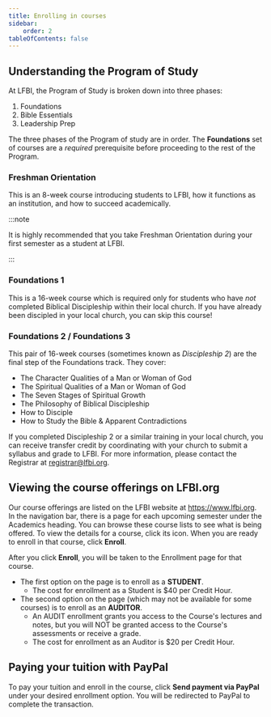 ```yaml
---
title: Enrolling in courses
sidebar:
    order: 2
tableOfContents: false
---
```


## Understanding the Program of Study

At LFBI, the Program of Study is broken down into three phases:
1.  Foundations
2.  Bible Essentials
3.  Leadership Prep

The three phases of the Program of study are in order. The **Foundations** set of courses are a *required* prerequisite before proceeding to the rest of the Program.

### Freshman Orientation

This is an 8-week course introducing students to LFBI, how it functions as an institution, and how to succeed academically. 

:::note

It is highly recommended that you take Freshman Orientation during your first semester as a student at LFBI.

:::


### Foundations 1

This is a 16-week course which is required only for students who have *not* completed Biblical Discipleship within their local church. If you have already been discipled in your local church, you can skip this course!

### Foundations 2 / Foundations 3

This pair of 16-week courses (sometimes known as *Discipleship 2*) are the final step of the Foundations track. They cover:
-   The Character Qualities of a Man or Woman of God
-   The Spiritual Qualities of a Man or Woman of God
-   The Seven Stages of Spiritual Growth
-   The Philosophy of Biblical Discipleship
-   How to Disciple
-   How to Study the Bible & Apparent Contradictions

If you completed Discipleship 2 or a similar training in your local church, you can receive transfer credit by coordinating with your church to submit a syllabus and grade to LFBI. For more information, please contact the Registrar at [registrar@lfbi.org](mailto:registrar@lfbi.org).

## Viewing the course offerings on LFBI.org

Our course offerings are listed on the LFBI website at https://www.lfbi.org. In the navigation bar, there is a page for each upcoming semester under the Academics heading. You can browse these course lists to see what is being offered. To view the details for a course, click its icon. When you are ready to enroll in that course, click  **Enroll**.

After you click **Enroll**, you will be taken to the Enrollment page for that course. 
-   The first option on the page is to enroll as a **STUDENT**.
    -   The cost for enrollment as a Student is $40 per Credit Hour.
-   The second option on the page (which may not be available for some courses) is to enroll as an **AUDITOR**.
    -   An AUDIT enrollment grants you access to the Course's lectures and notes, but you will NOT be granted access to the Course's assessments or receive a grade.
    -   The cost for enrollment as an Auditor is $20 per Credit Hour.

## Paying your tuition with PayPal

To pay your tuition and enroll in the course, click **Send payment via PayPal** under your desired enrollment option. You will be redirected to PayPal to complete the transaction.